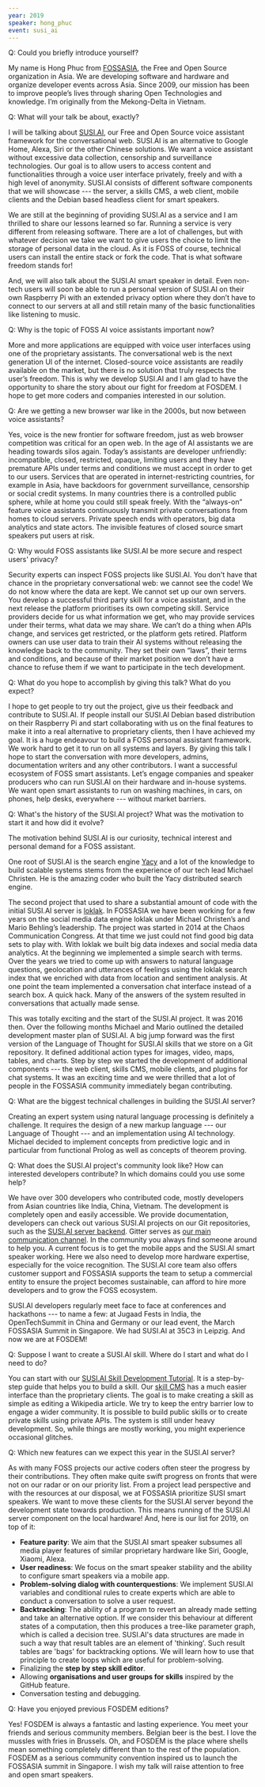 ```yaml
---
year: 2019
speaker: hong_phuc 
event: susi_ai 
---
```


Q: Could you briefly introduce yourself?

My name is Hong Phuc from [FOSSASIA](https://fossasia.org/), the Free and Open Source organization in Asia. We are developing software and hardware and organize developer events across Asia. Since 2009, our mission has been to improve people’s lives through sharing Open Technologies and knowledge. I’m originally from the Mekong-Delta in Vietnam.

Q: What will your talk be about, exactly? 

I will be talking about [SUSI.AI](http://susi.ai), our Free and Open Source voice assistant framework for the conversational web. SUSI.AI is an alternative to Google Home, Alexa, Siri or the other Chinese solutions. We want a voice assistant without excessive data collection, censorship and surveillance technologies. Our goal is to allow users to access content and functionalities through a voice user interface privately, freely and with a high level of anonymity. SUSI.AI consists of different software components that we will showcase --- the server, a skills CMS, a web client, mobile clients and the Debian based headless client for smart speakers.

We are still at the beginning of providing SUSI.AI as a service and I am thrilled to share our lessons learned so far. Running a service is very different from releasing software. There are a lot of challenges, but with whatever decision we take we want to give users the choice to limit the storage of personal data in the cloud. As it is FOSS of course, technical users can install the entire stack or fork the code. That is what software freedom stands for!

And, we will also talk about the SUSI.AI smart speaker in detail. Even non-tech users will soon be able to run a personal version of SUSI.AI on their own Raspberry Pi with an extended privacy option where they don’t have to connect to our servers at all and still retain many of the basic functionalities like listening to music.

Q: Why is the topic of FOSS AI voice assistants important now?

More and more applications are equipped with voice user interfaces using one of the proprietary assistants. The conversational web is the next generation UI of the internet. Closed-source voice assistants are readily available on the market, but there is no solution that truly respects the user’s freedom. This is why we develop SUSI.AI and I am glad to have the opportunity to share the story about our fight for freedom at FOSDEM. I hope to get more coders and companies interested in our solution.

Q: Are we getting a new browser war like in the 2000s, but now between voice assistants?

Yes, voice is the new frontier for software freedom, just as web browser competition was critical for an open web. In the age of AI assistants we are heading towards silos again. Today’s assistants are developer unfriendly: incompatible, closed, restricted, opaque, limiting users and they have premature APIs under terms and conditions we must accept in order to get to our users. Services that are operated in internet-restricting countries, for example in Asia, have backdoors for government surveillance, censorship or social credit systems. In many countries there is a controlled public sphere, while at home you could still speak freely. With the “always-on” feature voice assistants continuously transmit private conversations from homes to cloud servers. Private speech ends with operators, big data analytics and state actors. The invisible features of closed source smart speakers put users at risk.

Q: Why would FOSS assistants like SUSI.AI be more secure and respect users' privacy?

Security experts can inspect FOSS projects like SUSI.AI. You don't have that chance in the proprietary conversational web: we cannot see the code! We do not know where the data are kept. We cannot set up our own servers. You develop a successful third party skill for a voice assistant, and in the next release the platform prioritises its own competing skill. Service providers decide for us what information we get, who may provide services under their terms, what data we may share. We can’t do a thing when APIs change, and services get restricted, or the platform gets retired. Platform owners can use user data to train their AI systems without releasing the knowledge back to the community. They set their own “laws”, their terms and conditions, and because of their market position we don’t have a chance to refuse them if we want to participate in the tech development. 

Q: What do you hope to accomplish by giving this talk? What do you expect?

I hope to get people to try out the project, give us their feedback and contribute to SUSI.AI. If people install our SUSI.AI Debian based distribution on their Raspberry Pi and start collaborating with us on the final features to make it into a real alternative to proprietary clients, then I have achieved my goal. It is a huge endeavour to build a FOSS personal assistant framework. We work hard to get it to run on all systems and layers. By giving this talk I hope to start the conversation with more developers, admins, documentation writers and any other contributors. I want a successful ecosystem of FOSS smart assistants. Let’s engage companies and speaker producers who can run SUSI.AI on their hardware and in-house systems. We want open smart assistants to run on washing machines, in cars, on phones, help desks, everywhere --- without market barriers.

Q: What's the history of the SUSI.AI project? What was the motivation to start it and how did it evolve?

The motivation behind SUSI.AI is our curiosity, technical interest and personal demand for a FOSS assistant.

One root of SUSI.AI is the search engine [Yacy](https://yacy.net/en/index.html) and a lot of the knowledge to build scalable systems stems from the experience of our tech lead Michael Christen. He is the amazing coder who built the Yacy distributed search engine. 

The second project that used to share a substantial amount of code with the initial SUSI.AI server is [loklak](https://loklak.org/). In FOSSASIA we have been working for a few years on the social media data engine loklak under Michael Christen’s and Mario Behling’s leadership. The project was started in 2014 at the Chaos Communication Congress. At that time we just could not find good big data sets to play with. With loklak we built big data indexes and social media data analytics. At the beginning we implemented a simple search with terms. Over the years we tried to come up with answers to natural language questions, geolocation and utterances of feelings using the loklak search index that we enriched with data from location and sentiment analysis. At one point the team implemented a conversation chat interface instead of a search box. A quick hack. Many of the answers of the system resulted in conversations that actually made sense.

This was totally exciting and the start of the SUSI.AI project. It was 2016 then. Over the following months Michael and Mario outlined the detailed development master plan of SUSI.AI. A big jump forward was the first version of the Language of Thought for SUSI.AI skills that we store on a Git repository. It defined additional action types for images, video, maps, tables, and charts. Step by step we started the development of additional components --- the web client, skills CMS, mobile clients, and plugins for chat systems. It was an exciting time and we were thrilled that a lot of people in the FOSSASIA community immediately began contributing.

Q: What are the biggest technical challenges in building the SUSI.AI server?

Creating an expert system using natural language processing is definitely a challenge. It requires the design of a new markup language --- our Language of Thought --- and an implementation using AI technology. Michael decided to implement concepts from predictive logic and in particular from functional Prolog as well as concepts of theorem proving.

Q: What does the SUSI.AI project's community look like? How can interested developers contribute? In which domains could you use some help?

We have over 300 developers who contributed code, mostly developers from Asian countries like India, China, Vietnam. The development is completely open and easily accessible. We provide documentation, developers can check out various SUSI.AI projects on our Git repositories, such as the [SUSI.AI server backend](https://github.com/fossasia/susi_server). Gitter serves as [our main communication channel](https://gitter.im/fossasia/susi_server). In the community you always find someone around to help you. A current focus is to get the mobile apps and the SUSI.AI smart speaker working. Here we also need to develop more hardware expertise, especially for the voice recognition. The SUSI.AI core team also offers customer support and FOSSASIA supports the team to setup a commercial entity to ensure the project becomes sustainable, can afford to hire more developers and to grow the FOSS ecosystem. 

SUSI.AI developers regularly meet face to face at conferences and hackathons --- to name a few: at Jugaad Fests in India, the OpenTechSummit in China and Germany or our lead event, the March FOSSASIA Summit in Singapore. We had SUSI.AI at 35C3 in Leipzig. And now we are at FOSDEM!

Q: Suppose I want to create a SUSI.AI skill. Where do I start and what do I need to do?

You can start with our [SUSI.AI Skill Development Tutorial](https://github.com/fossasia/susi_skill_cms/blob/master/docs/Skill_Tutorial.md). It is a step-by-step guide that helps you to build a skill. Our [skill CMS](https://github.com/fossasia/susi_skill_cms) has a much easier interface than the proprietary clients. The goal is to make creating a skill as simple as editing a Wikipedia article. We try to keep the entry barrier low to engage a wider community. It is possible to build public skills or to create private skills using private APIs. The system is still under heavy development. So, while things are mostly working, you might experience occasional glitches.

Q: Which new features can we expect this year in the SUSI.AI server?

As with many FOSS projects our active coders often steer the progress by their contributions. They often make quite swift progress on fronts that were not on our radar or on our priority list. From a project lead perspective and with the resources at our disposal, we at FOSSASIA prioritize SUSI smart speakers. We want to move these clients for the SUSI.AI server beyond the development state towards production. This means running of the SUSI.AI server component on the local hardware! And, here is our list for 2019, on top of it:

  * **Feature parity**: We aim that the SUSI.AI smart speaker subsumes all media player features of similar proprietary hardware like Siri, Google, Xiaomi, Alexa.
  * **User readiness**: We focus on the smart speaker stability and the ability to configure smart speakers via a mobile app.
  * **Problem-solving dialog with counterquestions**:  We implement SUSI.AI variables and conditional rules to create experts which are able to conduct a conversation to solve a user request.
  * **Backtracking**: The ability of a program to revert an already made setting and take an alternative option. If we consider this behaviour at different states of a computation, then this produces a tree-like parameter graph, which is called a decision tree. SUSI.AI's data structures are made in such a way that result tables are an element of 'thinking'. Such result tables are 'bags' for backtracking options. We will learn how to use that principle to create loops which are useful for problem-solving.
  * Finalizing the **step by step skill editor**.
  * Allowing **organisations and user groups for skills** inspired by the GitHub feature.
  * Conversation testing and debugging.

Q: Have you enjoyed previous FOSDEM editions?

Yes! FOSDEM is always a fantastic and lasting experience. You meet your friends and serious community members. Belgian beer is the best. I love the mussles with fries in Brussels. Oh, and FOSDEM is the place where shells mean something completely different than to the rest of the population. FOSDEM as a serious community convention inspired us to launch the FOSSASIA summit in Singapore. I wish my talk will raise attention to free and open smart speakers.

